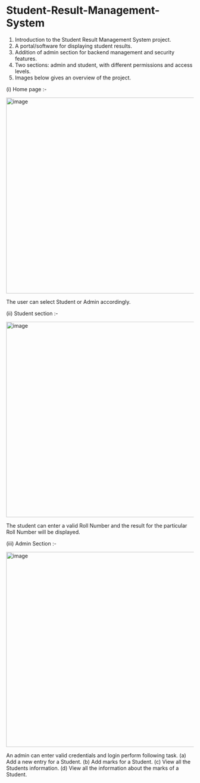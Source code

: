 # Student-Result-Management-System
1. Introduction to the Student Result Management System project.
2. A portal/software for displaying student results.
3. Addition of admin section for backend management and security features.
4. Two sections: admin and student, with different permissions and access levels.
5. Images below gives an overview of the project.

(i) Home page :- 

<img width="525" alt="image" src="https://github.com/SuyashGaneshKadam/Student-Result-Management-System/assets/122480150/719fd95e-38a2-4cf0-a40a-cef35e0251dd">

The user can select Student or Admin accordingly.


(ii) Student section :-

<img width="524" alt="image" src="https://github.com/SuyashGaneshKadam/Student-Result-Management-System/assets/122480150/94e9658b-5e38-4f0b-be15-b9c45c165a80">

The student can enter a valid Roll Number and the result for the particular Roll Number will be displayed.

(iii) Admin Section :- 

<img width="523" alt="image" src="https://github.com/SuyashGaneshKadam/Student-Result-Management-System/assets/122480150/2c9ec11d-5210-4bdb-bc15-002e54662ed0">

An admin can enter valid credentials and login perform following task.
(a) Add a new entry for a Student.
(b) Add marks for a Student.
(c) View all the Students information.
(d) View all the information about the marks of a Student.
